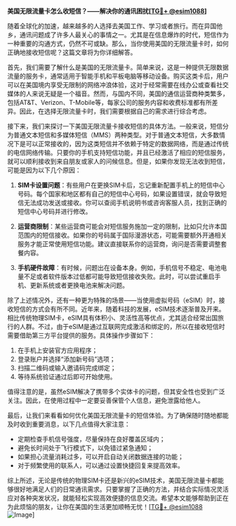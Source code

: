 **美国无限流量卡怎么收短信？——解决你的通讯困扰[[TG💪+ @esim1088](https://t.me/s/esim1088)]**

随着全球化的加速，越来越多的人选择去美国工作、学习或者旅行。而在异国他乡，通讯问题成了许多人最关心的事情之一。尤其是在信息爆炸的时代，短信作为一种重要的沟通方式，仍然不可或缺。那么，当你使用美国的无限流量卡时，如何正确地接收短信呢？这篇文章将为你详细解答。

首先，我们需要了解什么是美国的无限流量卡。简单来说，这是一种提供无限数据流量的服务卡，通常适用于智能手机和平板电脑等移动设备。购买这类卡后，用户可以在美国境内享受无限制的网络冲浪体验，这对于经常需要在线办公或查看社交媒体的人来说无疑是一个福音。然而，与国内不同，美国的通信运营商种类繁多，包括AT&T、Verizon、T-Mobile等，每家公司的服务内容和收费标准都有所差异。因此，在选择无限流量卡时，我们需要根据自己的需求进行综合考虑。

接下来，我们来探讨一下美国无限流量卡接收短信的具体方法。一般来说，短信分为普通文本短信和多媒体短信（MMS）两种类型。对于普通文本短信，大多数情况下是可以正常接收的，因为这类短信并不依赖于特定的数据网络，而是通过传统的电信网络传输。只要你的手机支持短信功能，并且已经激活了相应的短信服务，就可以顺利接收到来自朋友或家人的问候信息。但是，如果你发现无法收到短信，可能是因为以下几个原因：

1. **SIM卡设置问题**：有些用户在更换SIM卡后，忘记重新配置手机上的短信中心号码。每个国家和地区都有自己的短信中心号码，如果设置错误，就会导致短信无法成功发送或接收。你可以查阅手机说明书或咨询客服人员，找到正确的短信中心号码并进行修改。

2. **运营商限制**：某些运营商可能会对短信服务施加一定的限制，比如只允许本国范围内的短信接收。如果你的号码属于国际漫游状态，可能需要额外开通相关服务才能正常使用短信功能。建议直接联系你的运营商，询问是否需要调整套餐内容。

3. **手机硬件故障**：有时候，问题出在设备本身。例如，手机信号不稳定、电池电量不足或者软件版本过低都可能导致短信接收失败。此时，可以尝试重启手机、更新系统或者更换电池来解决问题。

除了上述情况外，还有一种更为特殊的场景——当使用虚拟号码（eSIM）时，接收短信的方式会有所不同。近年来，随着科技的发展，eSIM技术逐渐普及开来。相比传统物理SIM卡，eSIM具有体积小、灵活性高等优点，尤其适合经常出国旅行的人群。不过，由于eSIM是通过互联网完成激活和绑定的，所以在接收短信时需要借助第三方平台提供的服务。具体操作步骤如下：

1. 在手机上安装官方应用程序；
2. 登录账户并选择“添加新号码”选项；
3. 扫描二维码或输入邀请码完成绑定；
4. 等待系统验证通过后即可开始使用。

值得注意的是，虽然eSIM解决了携带多个实体卡的问题，但其安全性也受到广泛关注。因此，在使用过程中一定要妥善保管个人信息，避免泄露给他人。

最后，让我们来看看如何优化美国无限流量卡的短信体验。为了确保随时随地都能及时收到重要消息，以下几点值得大家注意：

- 定期检查手机信号强度，尽量保持在良好覆盖区域内；
- 避免长时间处于飞行模式下，以免错过紧急通知；
- 如果担心流量消耗过多，可以开启自动关闭数据连接的功能；
- 对于频繁使用的联系人，可以通过设置快捷回复来提高效率。

综上所述，无论是传统的物理SIM卡还是新兴的eSIM技术，美国无限流量卡都能够很好地满足人们的日常通讯需求。只要掌握了正确的方法，并结合实际情况灵活应对各种突发状况，就能轻松实现高效便捷的信息交流。希望本文能够帮助到正在为此烦恼的朋友，让你在美国的生活更加顺畅无忧！[[TG💪+ @esim1088](https://t.me/s/esim1088) ![Image](https://i.postimg.cc/4NQfJmqS/Snipaste-2025-05-13-00-14-12.png)]